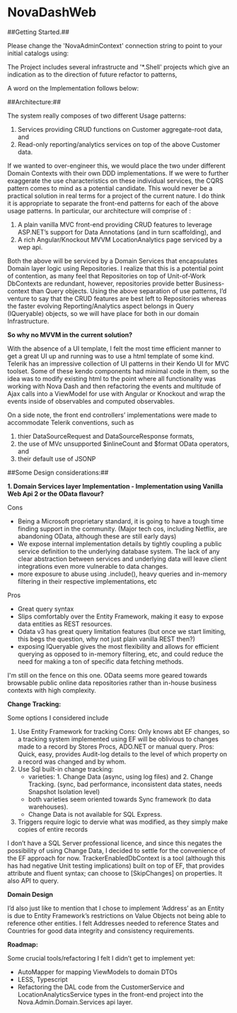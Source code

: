 # NovaDashWeb

##Getting Started.##

Please change the 'NovaAdminContext' connection string to point to your initial catalogs using:
<add name="DefaultConnection" connectionString="Data Source={your data source};AttachDbFilename=|DataDirectory|\Nova.Admin.mdf;Initial Catalog=aspnet-NovaAdmin;Integrated Security=True" 
    providerName="System.Data.SqlClient" />

The Project includes several infrastructe and '*.Shell' projects which give an indication as to the direction of future refactor to patterns,

A word on the Implementation follows below:


##Architecture:##

The system really composes of two different Usage patterns:
1. Services providing CRUD functions on Customer aggregate-root data, and 
2. Read-only reporting/analytics services on top of the above Customer data. 

If we wanted to over-engineer this, we would place the two under different Domain Contexts with their own DDD implementations. If we were to further exaggerate the use characteristics on these individual services, the CQRS pattern comes to mind as a potential candidate. This would never be a practical solution in real terms for a project of the current nature. I do think it is appropriate to separate the front-end patterns for each of the above usage patterns. In particular, our architecture will comprise of :

1. A plain vanilla MVC front-end providing CRUD features to leverage ASP.NET’s support for Data Annotations (and in turn scaffolding), and
2. A rich Angular/Knockout MVVM LocationAnalytics page serviced by a wep api.

Both the above will be serviced by a Domain Services that encapsulates Domain layer logic using Repositories. I realize that this is a potential point of contention, as many feel that Repositories on top of Unit-of-Work DbContexts are redundant, however, repositories provide better Business-context than Query objects. Using the above separation of use patterns, I’d venture to say that the CRUD features are best left to Repositories whereas the faster evolving Reporting/Analytics aspect belongs in Query (IQueryable) objects, so we will have place for both in our domain Infrastructure.


**So why no MVVM in the current solution?**

With the absence of a UI template, I felt the most time efficient manner to get a great UI up and running was to use a html template of some kind. Telerik has an impressive collection of UI patterns in their Kendo UI for MVC toolset. Some of these kendo components had minimal code in them, so the idea was to modify existing html to the point where all functionality was working with Nova Dash and then refactoring the events and multitude of Ajax calls into a ViewModel for use with Angular or Knockout and wrap the events inside of observables and computed observables. 

On a side note, the front end controllers’ implementations were made to accommodate Telerik conventions, such as 
1.	thier DataSourceRequest and DataSourceResponse formats, 
2.	the use of MVc unsupported $inlineCount and $format OData operators, and 
3.	their default use of JSONP



##Some Design considerations:##

**1. Domain Services layer Implementation - Implementation using Vanilla Web Api 2 or the OData flavour?**

Cons
- Being a Microsoft proprietary standard, it is going to have a tough time finding support in the community. (Major tech cos, including Netflix, are abandoning OData, although these are still early days)
- We expose internal implementation details by tightly coupling a public service definition to the underlying database system. The lack of any clear abstraction between services and underlying data will leave client integrations even more vulnerable to data changes.
- more exposure to abuse using .include(), heavy queries and  in-memory filtering in their respective implementations, etc

Pros
- Great query syntax
- Slips comfortably over the Entity Framework, making it easy to expose data entities as REST resources. 
- Odata v3 has great query limitation features (but once we start limiting, this begs the question, why not just plain vanilla REST then?)
- exposing IQueryable gives the most flexibility and allows for efficient querying as opposed to in-memory filtering, etc, and could reduce the need for making a ton of specific data fetching methods.

I'm still on the fence on this one. OData seems more geared towards browsable public  online data repositories rather than in-house business contexts with high complexity. 


**Change Tracking:**

Some options I considered include
1.	Use Entity Framework for tracking
Cons:  Only knows abt EF changes, so a tracking system implemented using EF will be oblivious to changes made to a record by Stores Procs, ADO.NET or manual query.
Pros: Quick, easy, provides Audit-log details to the level of which property on a record was changed and by whom.
2.	Use Sql built-in change tracking: 
    - varieties: 1. Change Data (async, using log files) and 2. Change Tracking. (sync, bad performance, inconsistent data states, needs Snapshot Isolation level)
    - both varieties seem oriented towards Sync framework (to data warehouses). 
    - Change Data is not available for SQL Express. 
3.	Triggers require logic to dervie what was modified, as they simply make copies of entire records 

I don’t have a SQL Server professional licence, and since this negates the possibility of using Change Data, I decided to settle for the convenience of the EF approach for now. 
TrackerEnabledDbContext is a tool (although this has had negative Unit testing implications) built on top of EF, that provides attribute and fluent syntax; can choose to [SkipChanges] on properties. It also API to query.

**Domain Design**

I’d also just like to mention that I chose to implement ‘Address’ as an Entity is due to Entity Framework’s restrictions on Value Objects not being able to reference other entities. I felt Addresses needed to reference States and Countries for good data integrity and consistency requirements.


**Roadmap:**

Some crucial tools/refactoring I felt I didn’t get to implement yet:
-	AutoMapper for mapping ViewModels to domain DTOs
-	LESS, Typescript
-	Refactoring the DAL code from the CustomerService and LocationAnalyticsService types in the front-end project into the Nova.Admin.Domain.Services api layer.





